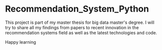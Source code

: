 # Recommendation_System_Python 

This project is part of my master thesis for big data master's degree. I will try to share all my findings from papers to recent innovation in the recommendation systems field as well as
the latest technologies and code. 

Happy learning
